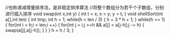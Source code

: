 //也称递减增量排序法，是非稳定排序算法
//将整个数组分为若干个子数组，分别进行插入排序
void swap(int x,int y)
{
    int t = x;
    x = y;
    y = t;
}
void shellSort(int a[],int len)
{
    int tmp;
    int h = 1;
    while(h < len / 3)
    {
        h = 3 * h + 1;
    }
    while(h >= 1)
    {
        for(int i = h;i < len;i ++)
        {
            for(int j = i;j >=h && a[j] < a[j-h];j -= h)
            {
                swap(a[j],a[j-h]);
            }
        }
    }
    h = h / 3;
}